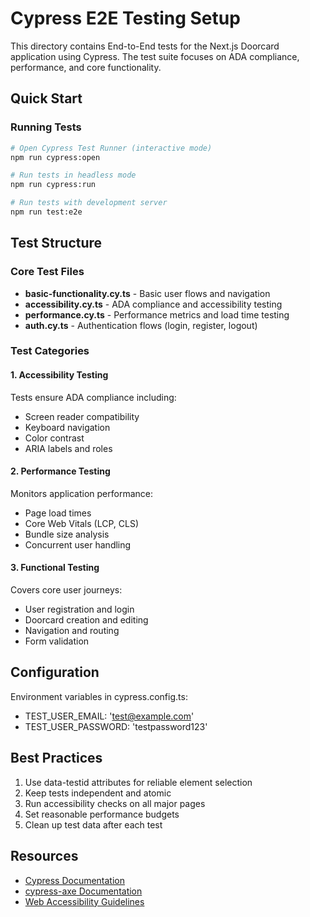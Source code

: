 # Cypress E2E Testing Setup

This directory contains End-to-End tests for the Next.js Doorcard application using Cypress. The test suite focuses on ADA compliance, performance, and core functionality.

## Quick Start

### Running Tests

```bash
# Open Cypress Test Runner (interactive mode)
npm run cypress:open

# Run tests in headless mode
npm run cypress:run

# Run tests with development server
npm run test:e2e
```

## Test Structure

### Core Test Files

- **basic-functionality.cy.ts** - Basic user flows and navigation
- **accessibility.cy.ts** - ADA compliance and accessibility testing
- **performance.cy.ts** - Performance metrics and load time testing
- **auth.cy.ts** - Authentication flows (login, register, logout)

### Test Categories

#### 1. Accessibility Testing
Tests ensure ADA compliance including:
- Screen reader compatibility
- Keyboard navigation
- Color contrast
- ARIA labels and roles

#### 2. Performance Testing
Monitors application performance:
- Page load times
- Core Web Vitals (LCP, CLS)
- Bundle size analysis
- Concurrent user handling

#### 3. Functional Testing
Covers core user journeys:
- User registration and login
- Doorcard creation and editing
- Navigation and routing
- Form validation

## Configuration

Environment variables in cypress.config.ts:
- TEST_USER_EMAIL: 'test@example.com'
- TEST_USER_PASSWORD: 'testpassword123'

## Best Practices

1. Use data-testid attributes for reliable element selection
2. Keep tests independent and atomic
3. Run accessibility checks on all major pages
4. Set reasonable performance budgets
5. Clean up test data after each test

## Resources

- [Cypress Documentation](https://docs.cypress.io/)
- [cypress-axe Documentation](https://github.com/component-driven/cypress-axe)
- [Web Accessibility Guidelines](https://www.w3.org/WAI/WCAG21/quickref/) 